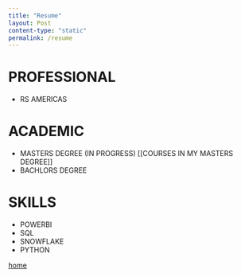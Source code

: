 ```yaml
---
title: "Resume"
layout: Post
content-type: "static"
permalink: /resume
---
```

# PROFESSIONAL 
- RS AMERICAS


# ACADEMIC
- MASTERS DEGREE (IN PROGRESS)
		 [[COURSES IN MY MASTERS DEGREE]]
- BACHLORS DEGREE 

# SKILLS
- POWERBI
- SQL 
- SNOWFLAKE
- PYTHON 



[home](/benicerxd.github.io/README.md)